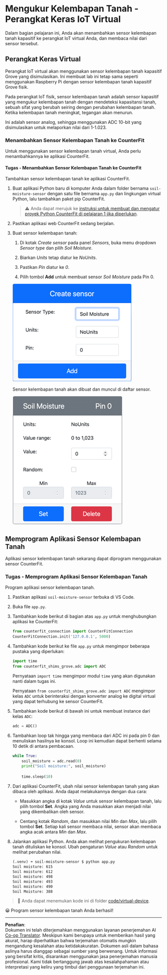<!--
CO_OP_TRANSLATOR_METADATA:
{
  "original_hash": "2bf65f162bcebd35fbcba5fd245afac4",
  "translation_date": "2025-08-28T01:15:07+00:00",
  "source_file": "2-farm/lessons/2-detect-soil-moisture/virtual-device-soil-moisture.md",
  "language_code": "id"
}
-->
# Mengukur Kelembapan Tanah - Perangkat Keras IoT Virtual

Dalam bagian pelajaran ini, Anda akan menambahkan sensor kelembapan tanah kapasitif ke perangkat IoT virtual Anda, dan membaca nilai dari sensor tersebut.

## Perangkat Keras Virtual

Perangkat IoT virtual akan menggunakan sensor kelembapan tanah kapasitif Grove yang disimulasikan. Ini membuat lab ini tetap sama seperti menggunakan Raspberry Pi dengan sensor kelembapan tanah kapasitif Grove fisik.

Pada perangkat IoT fisik, sensor kelembapan tanah adalah sensor kapasitif yang mengukur kelembapan tanah dengan mendeteksi kapasitansi tanah, sebuah sifat yang berubah seiring dengan perubahan kelembapan tanah. Ketika kelembapan tanah meningkat, tegangan akan menurun.

Ini adalah sensor analog, sehingga menggunakan ADC 10-bit yang disimulasikan untuk melaporkan nilai dari 1-1.023.

### Menambahkan Sensor Kelembapan Tanah ke CounterFit

Untuk menggunakan sensor kelembapan tanah virtual, Anda perlu menambahkannya ke aplikasi CounterFit.

#### Tugas - Menambahkan Sensor Kelembapan Tanah ke CounterFit

Tambahkan sensor kelembapan tanah ke aplikasi CounterFit.

1. Buat aplikasi Python baru di komputer Anda dalam folder bernama `soil-moisture-sensor` dengan satu file bernama `app.py` dan lingkungan virtual Python, lalu tambahkan paket pip CounterFit.

    > ⚠️ Anda dapat merujuk ke [instruksi untuk membuat dan mengatur proyek Python CounterFit di pelajaran 1 jika diperlukan](../../../1-getting-started/lessons/1-introduction-to-iot/virtual-device.md).

1. Pastikan aplikasi web CounterFit sedang berjalan.

1. Buat sensor kelembapan tanah:

    1. Di kotak *Create sensor* pada panel *Sensors*, buka menu dropdown *Sensor type* dan pilih *Soil Moisture*.

    1. Biarkan *Units* tetap diatur ke *NoUnits*.

    1. Pastikan *Pin* diatur ke *0*.

    1. Pilih tombol **Add** untuk membuat sensor *Soil Moisture* pada Pin 0.

    ![Pengaturan sensor kelembapan tanah](../../../../../translated_images/counterfit-create-soil-moisture-sensor.35266135a5e0ae68b29a684d7db0d2933a8098b2307d197f7c71577b724603aa.id.png)

    Sensor kelembapan tanah akan dibuat dan muncul di daftar sensor.

    ![Sensor kelembapan tanah telah dibuat](../../../../../translated_images/counterfit-soil-moisture-sensor.81742b2de0e9de60a3b3b9a2ff8ecc686d428eb6d71820f27a693be26e5aceee.id.png)

## Memprogram Aplikasi Sensor Kelembapan Tanah

Aplikasi sensor kelembapan tanah sekarang dapat diprogram menggunakan sensor CounterFit.

### Tugas - Memprogram Aplikasi Sensor Kelembapan Tanah

Program aplikasi sensor kelembapan tanah.

1. Pastikan aplikasi `soil-moisture-sensor` terbuka di VS Code.

1. Buka file `app.py`.

1. Tambahkan kode berikut di bagian atas `app.py` untuk menghubungkan aplikasi ke CounterFit:

    ```python
    from counterfit_connection import CounterFitConnection
    CounterFitConnection.init('127.0.0.1', 5000)
    ```

1. Tambahkan kode berikut ke file `app.py` untuk mengimpor beberapa pustaka yang diperlukan:

    ```python
    import time
    from counterfit_shims_grove.adc import ADC
    ```

    Pernyataan `import time` mengimpor modul `time` yang akan digunakan nanti dalam tugas ini.

    Pernyataan `from counterfit_shims_grove.adc import ADC` mengimpor kelas `ADC` untuk berinteraksi dengan konverter analog ke digital virtual yang dapat terhubung ke sensor CounterFit.

1. Tambahkan kode berikut di bawah ini untuk membuat instance dari kelas `ADC`:

    ```python
    adc = ADC()
    ```

1. Tambahkan loop tak hingga yang membaca dari ADC ini pada pin 0 dan menuliskan hasilnya ke konsol. Loop ini kemudian dapat berhenti selama 10 detik di antara pembacaan.

    ```python
    while True:
        soil_moisture = adc.read(0)
        print("Soil moisture:", soil_moisture)
    
        time.sleep(10)
    ```

1. Dari aplikasi CounterFit, ubah nilai sensor kelembapan tanah yang akan dibaca oleh aplikasi. Anda dapat melakukannya dengan dua cara:

    * Masukkan angka di kotak *Value* untuk sensor kelembapan tanah, lalu pilih tombol **Set**. Angka yang Anda masukkan akan menjadi nilai yang dikembalikan oleh sensor.

    * Centang kotak *Random*, dan masukkan nilai *Min* dan *Max*, lalu pilih tombol **Set**. Setiap kali sensor membaca nilai, sensor akan membaca angka acak antara *Min* dan *Max*.

1. Jalankan aplikasi Python. Anda akan melihat pengukuran kelembapan tanah dituliskan ke konsol. Ubah pengaturan *Value* atau *Random* untuk melihat perubahan nilai.

    ```output
    (.venv) ➜ soil-moisture-sensor $ python app.py 
    Soil moisture: 615
    Soil moisture: 612
    Soil moisture: 498
    Soil moisture: 493
    Soil moisture: 490
    Soil Moisture: 388
    ```

> 💁 Anda dapat menemukan kode ini di folder [code/virtual-device](../../../../../2-farm/lessons/2-detect-soil-moisture/code/virtual-device).

😀 Program sensor kelembapan tanah Anda berhasil!

---

**Penafian**:  
Dokumen ini telah diterjemahkan menggunakan layanan penerjemahan AI [Co-op Translator](https://github.com/Azure/co-op-translator). Meskipun kami berupaya untuk memberikan hasil yang akurat, harap diperhatikan bahwa terjemahan otomatis mungkin mengandung kesalahan atau ketidakakuratan. Dokumen asli dalam bahasa aslinya harus dianggap sebagai sumber yang berwenang. Untuk informasi yang bersifat kritis, disarankan menggunakan jasa penerjemahan manusia profesional. Kami tidak bertanggung jawab atas kesalahpahaman atau interpretasi yang keliru yang timbul dari penggunaan terjemahan ini.